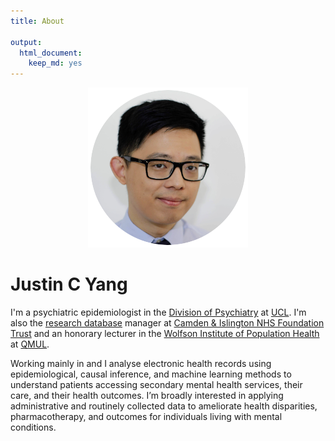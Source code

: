 ```yaml
---
title: About

output:
  html_document:
    keep_md: yes
---
```

<div id = "profile"><center><img src="profile_circle.png" alt="Headshot of Justin C Yang" alt="Justin C Yang, PhD" /><a href = "https://twitter.com/JustinCYang"><br><i class="fa-brands fa-twitter fa-2x"></i></a> <a href = "https://www.linkedin.com/in/yangjustinc"><i class="fa-brands fa-linkedin fa-2x"></i></a> <a href = "https://github.com/yangjustinc"><i class="fa-brands fa-github fa-2x"></i></a></center></div>

# Justin C Yang

I'm a psychiatric epidemiologist in the [Division of Psychiatry](https://www.ucl.ac.uk/psychiatry) at [UCL](https://www.ucl.ac.uk). I'm also the [research database](https://www.candi.nhs.uk/health-professionals/research/ci-research-database) manager at [Camden & Islington NHS Foundation Trust](https://www.candi.nhs.uk) and an honorary lecturer in the [Wolfson Institute of Population Health](https://www.qmul.ac.uk/wiph) at [QMUL](https://www.qmul.ac.uk).

Working mainly in <i class="fa-brands fa-r-project" title="R"></i> and <i class="fa-brands fa-python" title="Python"></i> I analyse electronic health records using epidemiological, causal inference, and machine learning methods to understand patients accessing secondary mental health services, their care, and their health outcomes. I’m broadly interested in applying administrative and routinely collected data to ameliorate health disparities, pharmacotherapy, and outcomes for individuals living with mental conditions.

<center>
<a href = "/cv/cv.pdf" aria-label="CV of Justin C Yang"><i class="ai ai-cv fa-3x"></i></a> 
</center>
